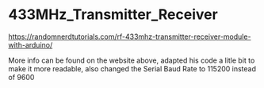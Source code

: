 # 433MHz_Transmitter_Receiver

https://randomnerdtutorials.com/rf-433mhz-transmitter-receiver-module-with-arduino/

More info can be found on the website above, adapted his code a litle bit to make it more readable,
also changed the Serial Baud Rate to 115200 instead of 9600
